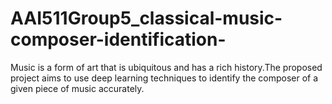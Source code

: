 # AAI511Group5_classical-music-composer-identification-
Music is a form of art that is ubiquitous and has a rich history.The proposed project aims to use deep learning techniques to identify the composer of a given piece of music accurately.
